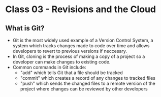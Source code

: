 # Class 03 - Revisions and the Cloud

## What is Git?
- Git is the most widely used example of a Version Control System, a system which tracks changes made to code over time and allows developers to revert to previous versions if neccesary. 
- In Git, cloning is the process of making a copy of a project so a developer can make changes to existing code.
- Common commands in Git include: 
  - "add" which tells Git that a file should be tracked 
  - "commit" which creates a record of any changes to tracked files
  - "push" which sends the changed files to a remote version of the project where changes can be reviewed by other developers
